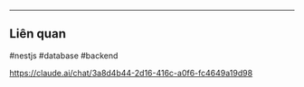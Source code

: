 





---
## Liên quan

#nestjs #database #backend 

https://claude.ai/chat/3a8d4b44-2d16-416c-a0f6-fc4649a19d98